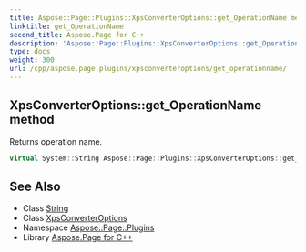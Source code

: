 ```yaml
---
title: Aspose::Page::Plugins::XpsConverterOptions::get_OperationName method
linktitle: get_OperationName
second_title: Aspose.Page for C++
description: 'Aspose::Page::Plugins::XpsConverterOptions::get_OperationName method. Returns operation name in C++.'
type: docs
weight: 300
url: /cpp/aspose.page.plugins/xpsconverteroptions/get_operationname/
---
```

## XpsConverterOptions::get_OperationName method


Returns operation name.

```cpp
virtual System::String Aspose::Page::Plugins::XpsConverterOptions::get_OperationName()
```

## See Also

* Class [String](../../../system/string/)
* Class [XpsConverterOptions](../)
* Namespace [Aspose::Page::Plugins](../../)
* Library [Aspose.Page for C++](../../../)
